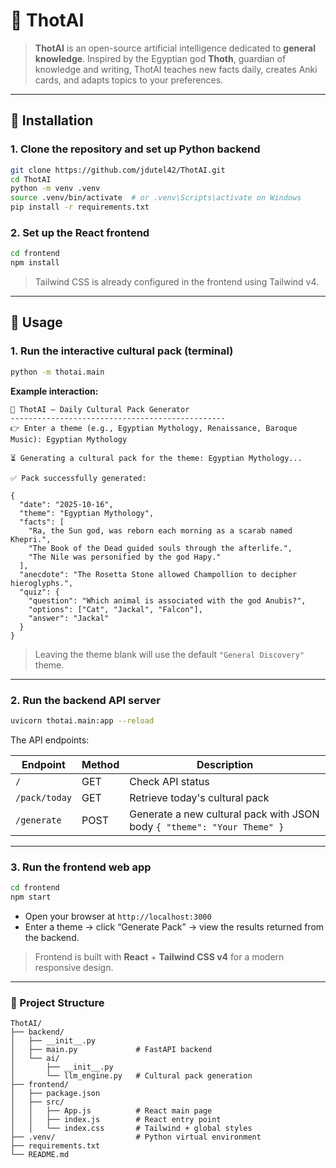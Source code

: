 # 🧠 ThotAI

> **ThotAI** is an open-source artificial intelligence dedicated to **general knowledge**.
> Inspired by the Egyptian god **Thoth**, guardian of knowledge and writing, ThotAI teaches new facts daily, creates Anki cards, and adapts topics to your preferences.

---

## 🚀 Installation

### 1. Clone the repository and set up Python backend

```bash
git clone https://github.com/jdutel42/ThotAI.git
cd ThotAI
python -m venv .venv
source .venv/bin/activate  # or .venv\Scripts\activate on Windows
pip install -r requirements.txt
```

### 2. Set up the React frontend

```bash
cd frontend
npm install
```

> Tailwind CSS is already configured in the frontend using Tailwind v4.

---

## 🎯 Usage

### 1. Run the interactive cultural pack (terminal)

```bash
python -m thotai.main
```

**Example interaction:**

```
🧠 ThotAI – Daily Cultural Pack Generator
------------------------------------------------
👉 Enter a theme (e.g., Egyptian Mythology, Renaissance, Baroque Music): Egyptian Mythology

⏳ Generating a cultural pack for the theme: Egyptian Mythology...

✅ Pack successfully generated:

{
  "date": "2025-10-16",
  "theme": "Egyptian Mythology",
  "facts": [
    "Ra, the Sun god, was reborn each morning as a scarab named Khepri.",
    "The Book of the Dead guided souls through the afterlife.",
    "The Nile was personified by the god Hapy."
  ],
  "anecdote": "The Rosetta Stone allowed Champollion to decipher hieroglyphs.",
  "quiz": {
    "question": "Which animal is associated with the god Anubis?",
    "options": ["Cat", "Jackal", "Falcon"],
    "answer": "Jackal"
  }
}
```

> Leaving the theme blank will use the default `"General Discovery"` theme.

---

### 2. Run the backend API server

```bash
uvicorn thotai.main:app --reload
```

The API endpoints:

| Endpoint      | Method | Description                                                             |
| ------------- | ------ | ----------------------------------------------------------------------- |
| `/`           | GET    | Check API status                                                        |
| `/pack/today` | GET    | Retrieve today's cultural pack                                          |
| `/generate`   | POST   | Generate a new cultural pack with JSON body `{ "theme": "Your Theme" }` |

---

### 3. Run the frontend web app

```bash
cd frontend
npm start
```

* Open your browser at `http://localhost:3000`
* Enter a theme → click “Generate Pack” → view the results returned from the backend.

> Frontend is built with **React** + **Tailwind CSS v4** for a modern responsive design.

---

### 📂 Project Structure

```
ThotAI/
├── backend/
│   ├── __init__.py
│   ├── main.py             # FastAPI backend
│   └── ai/
│       ├── __init__.py
│       └── llm_engine.py   # Cultural pack generation
├── frontend/
│   ├── package.json
│   ├── src/
│   │   ├── App.js          # React main page
│   │   ├── index.js        # React entry point
│   │   └── index.css       # Tailwind + global styles
├── .venv/                  # Python virtual environment
├── requirements.txt
└── README.md
```